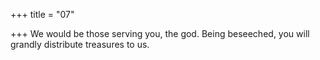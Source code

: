 +++
title = "07"

+++
We would be those serving you, the god. Being beseeched, you will grandly  distribute treasures to us.  